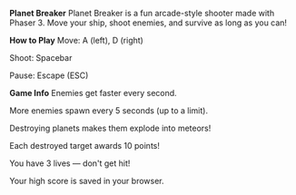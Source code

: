 **Planet Breaker**
Planet Breaker is a fun arcade-style shooter made with Phaser 3. Move your ship, shoot enemies, and survive as long as you can!

**How to Play**
Move: A (left), D (right)

Shoot: Spacebar

Pause: Escape (ESC)

**Game Info**
Enemies get faster every second.

More enemies spawn every 5 seconds (up to a limit).

Destroying planets makes them explode into meteors!

Each destroyed target awards 10 points!

You have 3 lives — don't get hit!

Your high score is saved in your browser.
